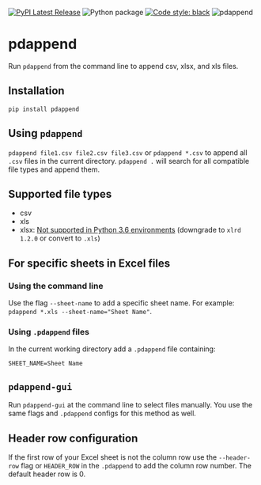 [![PyPI Latest Release](https://img.shields.io/pypi/v/pdappend)](https://pypi.org/project/pdappend/)
![Python package](https://github.com/cnpls/pdappend/workflows/Tests/badge.svg)
[![Code style: black](https://img.shields.io/badge/code%20style-black-000000.svg)](https://github.com/psf/black)
![pdappend](https://img.shields.io/pypi/pyversions/pdappend?color=blue)

# pdappend

Run `pdappend` from the command line to append csv, xlsx, and xls files. 

## Installation

`pip install pdappend`

## Using `pdappend`

`pdappend file1.csv file2.csv file3.csv` or `pdappend *.csv` to append all `.csv` files in the current directory. `pdappend .` will search for all compatible file types and append them.

## Supported file types

- csv
- xls
- xlsx: [Not supported in Python 3.6 environments](https://groups.google.com/g/python-excel/c/IRa8IWq_4zk/m/Af8-hrRnAgAJ?pli=1) (downgrade to `xlrd 1.2.0` or convert to `.xls`)

## For specific sheets in Excel files

### Using the command line

Use the flag `--sheet-name` to add a specific sheet name. For example: `pdappend *.xls --sheet-name="Sheet Name"`.

### Using `.pdappend` files

In the current working directory add a `.pdappend` file containing:
```.env
SHEET_NAME=Sheet Name
```

## `pdappend-gui`

Run `pdappend-gui` at the command line to select files manually. You use the same flags and `.pdappend` configs for this method as well.

## Header row configuration

If the first row of your Excel sheet is not the column row use the `--header-row` flag or `HEADER_ROW` in the `.pdappend` to add the column row number. The default header row is 0.